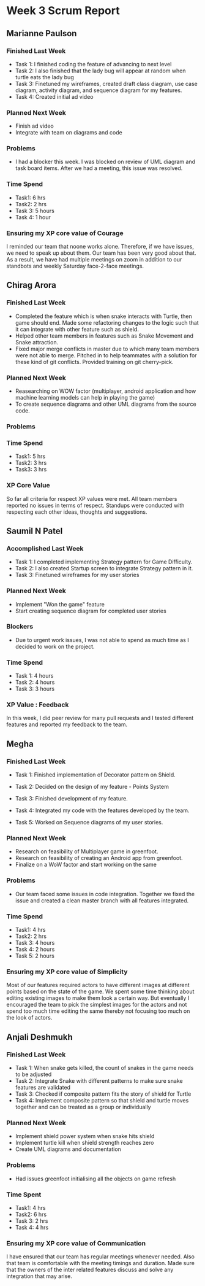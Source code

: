 <h1>Week 3 Scrum Report</h1>

<h2>Marianne Paulson</h2>

### Finished Last Week 
- Task 1: I finished coding the feature of advancing to next level
- Task 2: I also finished that the lady bug will appear at random
          when turtle eats the lady bug
- Task 3: Finetuned my wireframes, created draft class diagram, 
          use case diagram, activity diagram, and sequence diagram
		  for my features. 
- Task 4: Created initial ad video


### Planned Next Week 
- Finish ad video
- Integrate with team on diagrams and code

### Problems

- I had a blocker this week. I was blocked on review of 
  UML diagram and task board items. After we had a 
  meeting, this issue was resolved.

### Time Spend

- Task1: 6 hrs
- Task2: 2 hrs
- Task 3: 5 hours
- Task 4: 1 hour

### Ensuring my XP core value of Courage

I reminded our team that noone works alone. Therefore, if we have issues, we need to speak 
up about them. Our team has been very good about that. As a result, we have had 
multiple meetings on zoom in addition to our standbots and weekly Saturday face-2-face
meetings.

<h2>Chirag Arora</h2>

### Finished Last Week 
- Completed the feature which is when snake interacts with Turtle, then game should end. Made some refactoring changes to the logic such that it can integrate with other feature such as shield. 
- Helped other team members in features such as Snake Movement and Snake attraction.
- Fixed major merge conflicts in master due to which many team members were not able to merge. Pitched in to help teammates with a solution for these kind of git conflicts. Provided training on git cherry-pick.

### Planned Next Week 
- Reasearching on WOW factor (multiplayer, android application and how machine learning models can help in playing the game)
- To create sequence diagrams and other UML diagrams from the source code.

### Problems


### Time Spend

- Task1: 5 hrs
- Task2: 3 hrs 
- Task3: 3 hrs

### XP Core Value

So far all criteria for respect XP values were met. All team members reported no issues in terms of respect. Standups were conducted with respecting each other ideas, thoughts and suggestions.

<h2>Saumil N Patel</h2>

### Accomplished Last Week

- Task 1: I completed implementing Strategy pattern for Game Difficulty.
- Task 2: I also created Startup screen to integrate Strategy pattern in it.
- Task 3: Finetuned wireframes for my user stories

### Planned Next Week

- Implement "Won the game" feature
- Start creating sequence diagram for completed user stories

### Blockers

- Due to urgent work issues, I was not able to spend as much time as I decided to work on the project.

### Time Spend

- Task 1: 4 hours
- Task 2: 4 hours
- Task 3: 3 hours

### XP Value : Feedback

In this week, I did peer review for many pull requests and I tested different features and reported my feedback to the team.

<h2>Megha</h2>

### Finished Last Week

- Task 1: Finished implementation of Decorator pattern on Shield.

- Task 2: Decided on the design of my feature - Points System

- Task 3: Finished development of my feature.

- Task 4: Integrated my code with the features developed by the team.

- Task 5: Worked on Sequence diagrams of my user stories.

### Planned Next Week

- Research on feasibility of Multiplayer game in greenfoot.
- Research on feasibility of creating an Android app from greenfoot.
- Finalize on a WoW factor and start working on the same

### Problems

- Our team faced some issues in code integration. Together we fixed the issue and created a clean master branch with all features integrated.

### Time Spend

- Task1: 4 hrs
- Task2: 2 hrs
- Task 3: 4 hours
- Task 4: 2 hours
- Task 5: 2 hours

### Ensuring my XP core value of Simplicity

Most of our features required actors to have different images at different points based on the state of the game. We spent some time thinking about editing existing images to make them look a certain way. But eventually I encouraged the team to pick the simplest images for the actors and not spend too much time editing the same thereby not focusing too much on the look of actors.

<h2>Anjali Deshmukh</h2>

### Finished Last Week 
- Task 1: When snake gets killed, the count of snakes in the game needs to be adjusted
- Task 2: Integrate Snake with different patterns to make sure snake features are validated
- Task 3: Checked if composite pattern fits the story of shield for Turtle
- Task 4: Implement composite pattern so that shield and turtle moves together and can be treated as a group or individually

### Planned Next Week 
- Implement shield power system when snake hits shield
- Implement turtle kill when shield strength reaches zero
- Create UML diagrams and documentation


### Problems

- Had issues greenfoot initialising all the objects on game refresh

### Time Spent
- Task1: 4 hrs
- Task2: 6 hrs 
- Task 3: 2 hrs
- Task 4: 4 hrs 

### Ensuring my XP core value of Communication
I have ensured that our team has regular meetings whenever needed. Also that team is comfortable with the meeting timings and duration. Made sure that the owners of the inter related features discuss and solve any integration that may arise.
